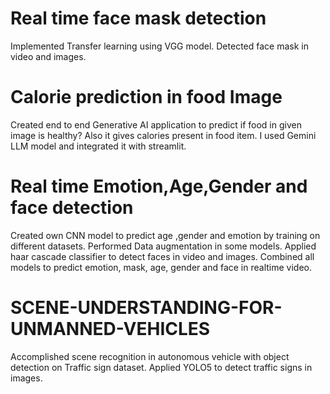# Real time face mask detection
Implemented Transfer learning using VGG model. Detected face mask in video and images.

# Calorie prediction in food Image
Created end to end Generative AI application to predict if food in given image is healthy? Also it gives calories present in food item. I used Gemini LLM model and integrated it with streamlit.

# Real time Emotion,Age,Gender and face detection
Created own CNN model to predict age ,gender and emotion by training on different datasets. Performed Data augmentation in some models.
Applied haar cascade classifier to detect faces in video and images.
Combined all models to predict emotion, mask, age, gender and face in realtime video.


# SCENE-UNDERSTANDING-FOR-UNMANNED-VEHICLES

Accomplished scene recognition in autonomous vehicle with object detection
on Traffic sign dataset. Applied YOLO5 to detect traffic signs in images.
